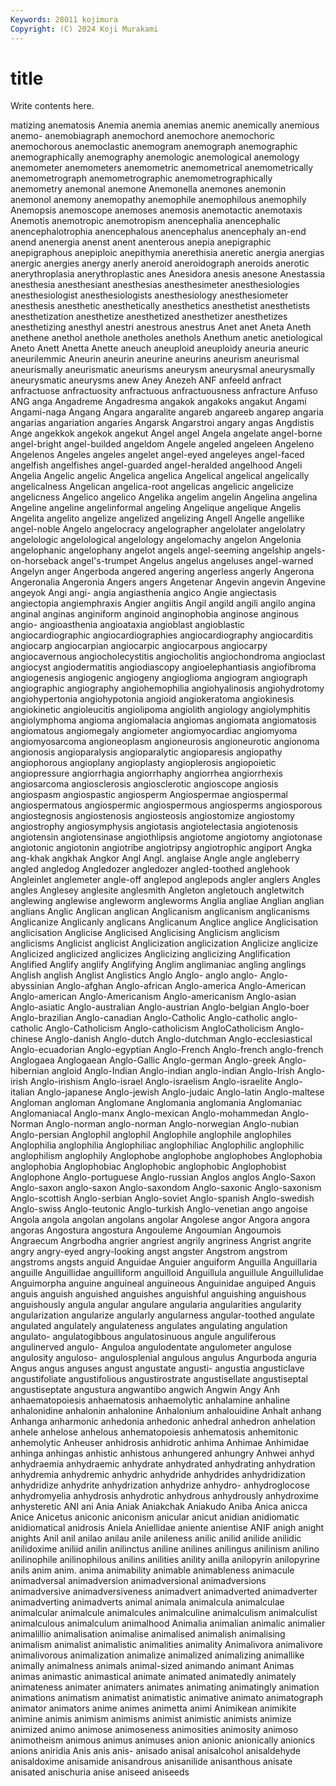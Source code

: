 ```yaml
---
Keywords: 28011 kojimura
Copyright: (C) 2024 Koji Murakami
---
```


# title

Write contents here.



matizing anematosis Anemia anemia anemias anemic anemically anemious anemo- anemobiagraph
anemochord anemochore anemochoric anemochorous anemoclastic anemogram anemograph anemographic anemographically anemography
anemologic anemological anemology anemometer anemometers anemometric anemometrical anemometrically anemometrograph anemometrographic
anemometrographically anemometry anemonal anemone Anemonella anemones anemonin anemonol anemony anemopathy
anemophile anemophilous anemophily Anemopsis anemoscope anemoses anemosis anemotactic anemotaxis Anemotis
anemotropic anemotropism anencephalia anencephalic anencephalotrophia anencephalous anencephalus anencephaly an-end anend
anenergia anenst anent anenterous anepia anepigraphic anepigraphous anepiploic anepithymia anerethisia
aneretic anergia anergias anergic anergies anergy anerly aneroid aneroidograph aneroids
anerotic anerythroplasia anerythroplastic anes Anesidora anesis anesone Anestassia anesthesia anesthesiant
anesthesias anesthesimeter anesthesiologies anesthesiologist anesthesiologists anesthesiology anesthesiometer anesthesis anesthetic anesthetically
anesthetics anesthetist anesthetists anesthetization anesthetize anesthetized anesthetizer anesthetizes anesthetizing anesthyl
anestri anestrous anestrus Anet anet Aneta Aneth anethene anethol anethole
anetholes anethols Anethum anetic anetiological Aneto Anett Anetta Anette aneuch
aneuploid aneuploidy aneuria aneuric aneurilemmic Aneurin aneurin aneurine aneurins aneurism
aneurismal aneurismally aneurismatic aneurisms aneurysm aneurysmal aneurysmally aneurysmatic aneurysms anew
Aney Anezeh ANF anfeeld anfract anfractuose anfractuosity anfractuous anfractuousness anfracture
Anfuso ANG anga Angadreme Angadresma angakok angakoks angakut Angami Angami-naga
Angang Angara angaralite angareb angareeb angarep angaria angarias angariation angaries
Angarsk Angarstroi angary angas Angdistis Ange angekkok angekok angekut Angel
angel Angela angelate angel-borne angel-bright angel-builded angeldom Angele angeled angeleen
Angeleno Angelenos Angeles angeles angelet angel-eyed angeleyes angel-faced angelfish angelfishes
angel-guarded angel-heralded angelhood Angeli Angelia Angelic angelic Angelica angelica Angelical
angelical angelically angelicalness Angelican angelica-root angelicas angelicic angelicize angelicness Angelico
angelico Angelika angelim angelin Angelina angelina Angeline angeline angelinformal angeling
Angelique angelique Angelis Angelita angelito angelize angelized angelizing Angell Angelle
angellike angel-noble Angelo angelocracy angelographer angelolater angelolatry angelologic angelological angelology
angelomachy angelon Angelonia angelophanic angelophany angelot angels angel-seeming angelship angels-on-horseback
angel's-trumpet Angelus angelus angeluses angel-warned Angelyn anger Angerboda angered angering
angerless angerly Angerona Angeronalia Angeronia Angers angers Angetenar Angevin angevin
Angevine angeyok Angi angi- angia angiasthenia angico Angie angiectasis angiectopia
angiemphraxis Angier angiitis Angil angild angili angilo angina anginal anginas
anginiform anginoid anginophobia anginose anginous angio- angioasthenia angioataxia angioblast angioblastic
angiocardiographic angiocardiographies angiocardiography angiocarditis angiocarp angiocarpian angiocarpic angiocarpous angiocarpy angiocavernous
angiocholecystitis angiocholitis angiochondroma angioclast angiocyst angiodermatitis angiodiascopy angioelephantiasis angiofibroma angiogenesis
angiogenic angiogeny angioglioma angiogram angiograph angiographic angiography angiohemophilia angiohyalinosis angiohydrotomy
angiohypertonia angiohypotonia angioid angiokeratoma angiokinesis angiokinetic angioleucitis angiolipoma angiolith angiology
angiolymphitis angiolymphoma angioma angiomalacia angiomas angiomata angiomatosis angiomatous angiomegaly angiometer
angiomyocardiac angiomyoma angiomyosarcoma angioneoplasm angioneurosis angioneurotic angionoma angionosis angioparalysis angioparalytic
angioparesis angiopathy angiophorous angioplany angioplasty angioplerosis angiopoietic angiopressure angiorrhagia angiorrhaphy
angiorrhea angiorrhexis angiosarcoma angiosclerosis angiosclerotic angioscope angiosis angiospasm angiospastic angiosperm
Angiospermae angiospermal angiospermatous angiospermic angiospermous angiosperms angiosporous angiostegnosis angiostenosis angiosteosis
angiostomize angiostomy angiostrophy angiosymphysis angiotasis angiotelectasia angiotenosis angiotensin angiotensinase angiothlipsis
angiotome angiotomy angiotonase angiotonic angiotonin angiotribe angiotripsy angiotrophic angiport Angka
ang-khak angkhak Angkor Angl Angl. anglaise Angle angle angleberry angled
angledog Angledozer angledozer angled-toothed anglehook Angleinlet anglemeter angle-off anglepod anglepods
angler anglers Angles angles Anglesey anglesite anglesmith Angleton angletouch angletwitch
anglewing anglewise angleworm angleworms Anglia angliae Anglian anglian anglians Anglic
Anglican anglican Anglicanism anglicanism anglicanisms Anglicanize Anglicanly anglicans Anglicanum Anglice
anglice Anglicisation anglicisation Anglicise Anglicised Anglicising Anglicism anglicism anglicisms Anglicist
anglicist Anglicization anglicization Anglicize anglicize Anglicized anglicized anglicizes Anglicizing anglicizing
Anglification Anglified Anglify anglify Anglifying Anglim anglimaniac angling anglings Anglish
anglish Anglist Anglistics Anglo Anglo- anglo anglo- Anglo-abyssinian Anglo-afghan Anglo-african
Anglo-america Anglo-American Anglo-american Anglo-Americanism Anglo-americanism Anglo-asian Anglo-asiatic Anglo-australian Anglo-austrian Anglo-belgian
Anglo-boer Anglo-brazilian Anglo-canadian Anglo-Catholic Anglo-catholic anglo-catholic Anglo-Catholicism Anglo-catholicism AngloCatholicism Anglo-chinese
Anglo-danish Anglo-dutch Anglo-dutchman Anglo-ecclesiastical Anglo-ecuadorian Anglo-egyptian Anglo-French Anglo-french anglo-french Anglogaea
Anglogaean Anglo-Gallic Anglo-german Anglo-greek Anglo-hibernian angloid Anglo-Indian Anglo-indian anglo-indian Anglo-Irish
Anglo-irish Anglo-irishism Anglo-israel Anglo-israelism Anglo-israelite Anglo-italian Anglo-japanese Anglo-jewish Anglo-judaic Anglo-latin
Anglo-maltese Angloman angloman Anglomane Anglomania anglomania Anglomaniac Anglomaniacal Anglo-manx Anglo-mexican
Anglo-mohammedan Anglo-Norman Anglo-norman anglo-norman Anglo-norwegian Anglo-nubian Anglo-persian Anglophil anglophil Anglophile
anglophile anglophiles Anglophilia anglophilia Anglophiliac anglophiliac Anglophilic anglophilic anglophilism anglophily
Anglophobe anglophobe anglophobes Anglophobia anglophobia Anglophobiac Anglophobic anglophobic Anglophobist Anglophone
Anglo-portuguese Anglo-russian Anglos anglos Anglo-Saxon Anglo-saxon anglo-saxon Anglo-saxondom Anglo-saxonic Anglo-saxonism
Anglo-scottish Anglo-serbian Anglo-soviet Anglo-spanish Anglo-swedish Anglo-swiss Anglo-teutonic Anglo-turkish Anglo-venetian ango
angoise Angola angola angolan angolans angolar Angolese angor Angora angora
angoras Angostura angostura Angouleme Angoumian Angoumois Angraecum Angrbodha angrier angriest
angrily angriness Angrist angrite angry angry-eyed angry-looking angst angster Angstrom
angstrom angstroms angsts anguid Anguidae Anguier anguiform Anguilla Anguillaria anguille
Anguillidae anguilliform anguilloid Anguillula anguillule Anguillulidae Anguimorpha anguine anguineal anguineous
Anguinidae anguiped Anguis anguis anguish anguished anguishes anguishful anguishing anguishous
anguishously angula angular angulare angularia angularities angularity angularization angularize angularly
angularness angular-toothed angulate angulated angulately angulateness angulates angulating angulation angulato-
angulatogibbous angulatosinuous angule anguliferous angulinerved angulo- Anguloa angulodentate angulometer angulose
angulosity anguloso- angulosplenial angulous angulus Angurboda anguria Angus angus anguses
angust angustate angusti- angustia angusticlave angustifoliate angustifolious angustirostrate angustisellate angustiseptal
angustiseptate angustura angwantibo angwich Angwin Angy Anh anhaematopoiesis anhaematosis anhaemolytic
anhalamine anhaline anhalonidine anhalonin anhalonine Anhalonium anhalouidine Anhalt anhang Anhanga
anharmonic anhedonia anhedonic anhedral anhedron anhelation anhele anhelose anhelous anhematopoiesis
anhematosis anhemitonic anhemolytic Anheuser anhidrosis anhidrotic anhima Anhimae Anhimidae anhinga
anhingas anhistic anhistous anhungered anhungry Anhwei anhyd anhydraemia anhydraemic anhydrate
anhydrated anhydrating anhydration anhydremia anhydremic anhydric anhydride anhydrides anhydridization anhydridize
anhydrite anhydrization anhydrize anhydro- anhydroglocose anhydromyelia anhydrosis anhydrotic anhydrous anhydrously
anhydroxime anhysteretic ANI ani Ania Aniak Aniakchak Aniakudo Aniba Anica
anicca Anice Anicetus aniconic aniconism anicular anicut anidian anidiomatic anidiomatical
anidrosis Aniela Aniellidae aniente anientise ANIF anigh anight anights Anil
anil anilao anilau anile anileness anilic anilid anilide anilidic anilidoxime
aniliid anilin anilinctus aniline anilines anilingus anilinism anilino anilinophile anilinophilous
anilins anilities anility anilla anilopyrin anilopyrine anils anim anim. anima
animability animable animableness animacule animadversal animadversion animadversional animadversions animadversive animadversiveness
animadvert animadverted animadverter animadverting animadverts animal animala animalcula animalculae animalcular
animalcule animalcules animalculine animalculism animalculist animalculous animalculum animalhood Animalia animalian
animalic animalier animalillio animalisation animalise animalised animalish animalising animalism animalist
animalistic animalities animality Animalivora animalivore animalivorous animalization animalize animalized animalizing
animallike animally animalness animals animal-sized animando animant Animas animas animastic
animastical animate animated animatedly animately animateness animater animaters animates animating
animatingly animation animations animatism animatist animatistic animative animato animatograph animator
animators anime animes animetta animi Animikean animikite animine animis animism
animisms animist animistic animists animize animized animo animose animoseness animosities
animosity animoso animotheism animous animus animuses anion anionic anionically anionics
anions aniridia Anis anis anis- anisado anisal anisalcohol anisaldehyde anisaldoxime
anisamide anisandrous anisanilide anisanthous anisate anisated anischuria anise aniseed aniseeds

